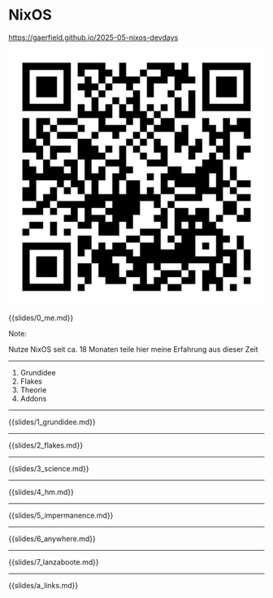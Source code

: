 <style>
div.multicolumn {
    /* https://stackoverflow.com/a/44392145 */
    display: grid;
    grid-auto-flow: column;
    grid-auto-columns: minmax(0, 1fr);
    gap: 5vw;
    margin-bottom: var(--content-padding-bottom);
}
</style>

# NixOS

https://gaerfield.github.io/2025-05-nixos-devdays

<img src="./img/qr-code.png" class="r-stretch" />

{{slides/0_me.md}}

Note:

Nutze NixOS seit ca. 18 Monaten
teile hier meine Erfahrung aus dieser Zeit

---

1. Grundidee
2. Flakes
3. Theorie
4. Addons


---


{{slides/1_grundidee.md}}

---

{{slides/2_flakes.md}}

---


{{slides/3_science.md}}

---

{{slides/4_hm.md}}

---

{{slides/5_impermanence.md}}

---

{{slides/6_anywhere.md}}
 
---

{{slides/7_lanzaboote.md}}

---

{{slides/a_links.md}}
